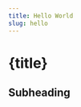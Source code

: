 ```yaml
---
title: Hello World
slug: hello
---
```

<script>
  
  import './posts.css'
</script>


# {title}
## Subheading